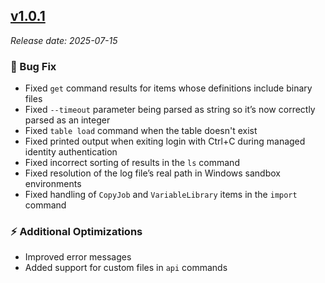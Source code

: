 ## [v1.0.1](https://pypi.org/project/ms-fabric-cli/1.0.1/)

*Release date: 2025-07-15*

### 🔧 Bug Fix

* Fixed `get` command results for items whose definitions include binary files
* Fixed `--timeout` parameter being parsed as string so it’s now correctly parsed as an integer
* Fixed `table load` command when the table doesn't exist
* Fixed printed output when exiting login with Ctrl+C during managed identity authentication
* Fixed incorrect sorting of results in the `ls` command
* Fixed resolution of the log file’s real path in Windows sandbox environments
* Fixed handling of `CopyJob` and `VariableLibrary` items in the `import` command

### ⚡ Additional Optimizations

* Improved error messages
* Added support for custom files in `api` commands